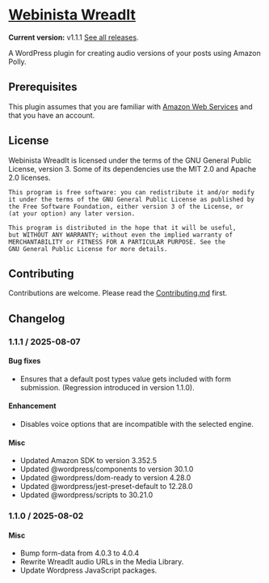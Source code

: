 # [Webinista WreadIt](https://wreadit.webinista.com/)

**Current version:** v1.1.1 [See all releases](https://github.com/webinista/webinista-wreadit/releases/).

A WordPress plugin for creating audio versions of your posts using Amazon Polly.

## Prerequisites

This plugin assumes that you are familiar with [Amazon Web Services](https://aws.amazon.com/) and that you have an account.

## License

Webinista WreadIt is licensed under the terms of the GNU General Public License, version 3. Some of its dependencies use the MIT 2.0 and Apache 2.0 licenses.

    This program is free software: you can redistribute it and/or modify
    it under the terms of the GNU General Public License as published by
    the Free Software Foundation, either version 3 of the License, or
    (at your option) any later version.
    
    This program is distributed in the hope that it will be useful,
    but WITHOUT ANY WARRANTY; without even the implied warranty of
    MERCHANTABILITY or FITNESS FOR A PARTICULAR PURPOSE. See the
    GNU General Public License for more details.

## Contributing

Contributions are welcome. Please read the [Contributing.md](https://github.com/webinista/webinista-wreadit/blob/main/CONTRIBUTING.md) first.

## Changelog

### 1.1.1 / 2025-08-07

#### Bug fixes

- Ensures that a default post types value gets included with form submission. (Regression introduced in version 1.1.0).

#### Enhancement

- Disables voice options that are incompatible with the selected engine.

#### Misc

- Updated Amazon SDK to version 3.352.5
- Updated @wordpress/components to version 30.1.0
- Updated @wordpress/dom-ready to version 4.28.0
- Updated @wordpress/jest-preset-default to 12.28.0
- Updated @wordpress/scripts to 30.21.0

### 1.1.0 / 2025-08-02

#### Misc

- Bump form-data from 4.0.3 to 4.0.4
- Rewrite WreadIt audio URLs in the Media Library.
- Update Wordpress JavaScript packages.
